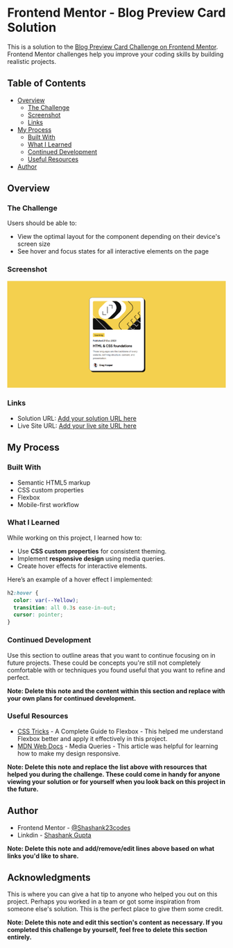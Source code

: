 # Frontend Mentor - Blog Preview Card Solution

This is a solution to the [Blog Preview Card Challenge on Frontend Mentor](https://www.frontendmentor.io/challenges/blog-preview-card-ckPaj01IcS). Frontend Mentor challenges help you improve your coding skills by building realistic projects.

## Table of Contents

- [Overview](#overview)
  - [The Challenge](#the-challenge)
  - [Screenshot](#screenshot)
  - [Links](#links)
- [My Process](#my-process)
  - [Built With](#built-with)
  - [What I Learned](#what-i-learned)
  - [Continued Development](#continued-development)
  - [Useful Resources](#useful-resources)
- [Author](#author)

## Overview

### The Challenge

Users should be able to:

- View the optimal layout for the component depending on their device's screen size
- See hover and focus states for all interactive elements on the page

### Screenshot

![Screenshot of the solution](./screenshot.png)

### Links

- Solution URL: [Add your solution URL here](https://github.com/Shashank23codes/blog-preview-card)
- Live Site URL: [Add your live site URL here](https://shashank23codes.github.io/blog-preview-card/)

## My Process

### Built With

- Semantic HTML5 markup
- CSS custom properties
- Flexbox
- Mobile-first workflow

### What I Learned

While working on this project, I learned how to:

- Use **CSS custom properties** for consistent theming.
- Implement **responsive design** using media queries.
- Create hover effects for interactive elements.

Here’s an example of a hover effect I implemented:

```css
h2:hover {
  color: var(--Yellow);
  transition: all 0.3s ease-in-out;
  cursor: pointer;
}
```

### Continued Development

Use this section to outline areas that you want to continue focusing on in future projects. These could be concepts you're still not completely comfortable with or techniques you found useful that you want to refine and perfect.

**Note: Delete this note and the content within this section and replace with your own plans for continued development.**

### Useful Resources

- [CSS Tricks](https://css-tricks.com/snippets/css/a-guide-to-flexbox/) - A Complete Guide to Flexbox - This helped me understand Flexbox better and apply it effectively in this project.
- [MDN Web Docs](https://developer.mozilla.org/en-US/docs/Web/CSS/Media_Queries) - Media Queries - This article was helpful for learning how to make my design responsive.

**Note: Delete this note and replace the list above with resources that helped you during the challenge. These could come in handy for anyone viewing your solution or for yourself when you look back on this project in the future.**

## Author

- Frontend Mentor - [@Shashank23codes](https://www.frontendmentor.io/profile/Shashank23codes)
- Linkdin - [Shashank Gupta](https://www.linkedin.com/in/shashank-gupta-238a96209)

**Note: Delete this note and add/remove/edit lines above based on what links you'd like to share.**

## Acknowledgments

This is where you can give a hat tip to anyone who helped you out on this project. Perhaps you worked in a team or got some inspiration from someone else's solution. This is the perfect place to give them some credit.

**Note: Delete this note and edit this section's content as necessary. If you completed this challenge by yourself, feel free to delete this section entirely.**
